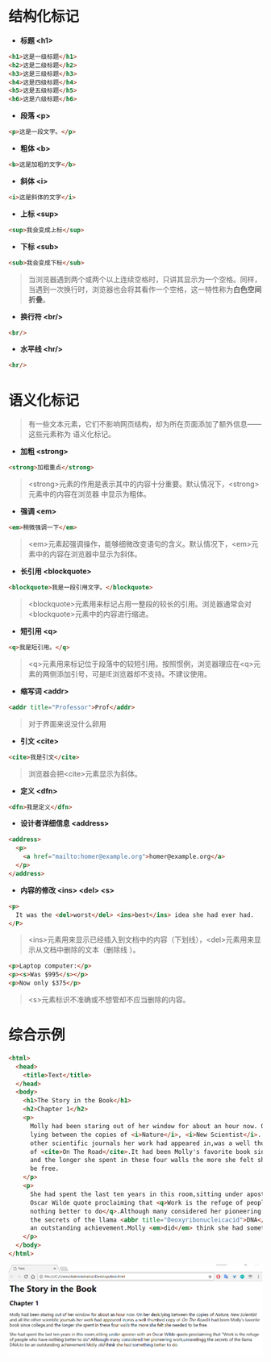 # 结构化标记

* **标题 &lt;h1&gt;**

```html
<h1>这是一级标题</h1>
<h2>这是二级标题</h2>
<h3>这是三级标题</h3>
<h4>这是四级标题</h4>
<h5>这是五级标题</h5>
<h6>这是六级标题</h6>
```

* **段落 &lt;p&gt;**

```html
<p>这是一段文字。</p>
```

* **粗体 &lt;b&gt;**

```html
<b>这是加粗的文字</b>
```

* **斜体 &lt;i&gt;**

```html
<i>这是斜体的文字</i>
```

* **上标 &lt;sup&gt;**

```html
<sup>我会变成上标</sup>
```

* **下标 &lt;sub&gt;**

```html
<sub>我会变成下标</sub>
```

> 当浏览器遇到两个或两个以上连续空格时，只讲其显示为一个空格。同样，当遇到一次换行时，浏览器也会将其看作一个空格，这一特性称为**白色空间折叠**。

* **换行符 &lt;br/&gt;**

```html
<br/>
```

* **水平线 &lt;hr/&gt;**

```html
<hr/>
```

# 语义化标记

> 有一些文本元素，它们不影响网页结构，却为所在页面添加了额外信息——这些元素称为 语义化标记。

* **加粗 &lt;strong&gt;**

```html
<strong>加粗重点</strong>
```

> &lt;strong&gt;元素的作用是表示其中的内容十分重要。默认情况下，&lt;strong&gt;元素中的内容在浏览器 中显示为粗体。

* **强调 &lt;em&gt;**

```html
<em>稍微强调一下</em>
```

> &lt;em&gt;元素起强调操作，能够细微改变语句的含义。默认情况下，&lt;em&gt;元素中的内容在浏览器中显示为斜体。

* **长引用 &lt;blockquote&gt;**

```html
<blockquote>我是一段引用文字。</blockquote>
```

> &lt;blockquote&gt;元素用来标记占用一整段的较长的引用。浏览器通常会对&lt;blockquote&gt;元素中的内容进行缩进。

* **短引用 &lt;q&gt;**

```html
<q>我是短引用。</q>
```

> &lt;q&gt;元素用来标记位于段落中的较短引用。按照惯例，浏览器理应在&lt;q&gt;元素的两侧添加引号，可是IE浏览器却不支持。不建议使用。

* **缩写词 &lt;addr&gt;**

```html
<addr title="Professor">Prof</addr>
```

> 对于界面来说没什么卵用

* **引文 &lt;cite&gt;**

```html
<cite>我是引文</cite>
```

> 浏览器会把&lt;cite&gt;元素显示为斜体。

* **定义 &lt;dfn&gt;**

```html
<dfn>我是定义</dfn>
```

* **设计者详细信息 &lt;address&gt;**

```html
<address>
  <p>
    <a href="mailto:homer@example.org">homer@example.org</a>
  </p>
</address>
```

* **内容的修改 &lt;ins&gt; &lt;del&gt; &lt;s&gt;**

```html
<p>
  It was the <del>worst</del> <ins>best</ins> idea she had ever had.
</P>
```

> &lt;ins&gt;元素用来显示已经插入到文档中的内容（下划线），&lt;del&gt;元素用来显示从文档中删除的文本（删除线 ）。

```html
<p>Laptop computer:</p>
<p><s>Was $995</s></p>
<p>Now only $375</p>
```

> &lt;s&gt;元素标识不准确或不想管却不应当删除的内容。

# 综合示例

```html
<html>
  <head>
    <title>Text</title>
  </head>
  <body>
    <h1>The Story in the Book</h1>
    <h2>Chapter 1</h2>
    <p>
      Molly had been staring out of her window for about an hour now. On her desk,
      lying between the copies of <i>Nature</i>, <i>New Scientist</i>. and all the 
      other scientific journals her work had appeared in,was a well thumbed copy 
      of <cite>On The Road</cite>.It had been Molly's favorite book since college,
      and the longer she spent in these four walls the more she felt she needed to 
      be free.
    </p>
    <p>
      She had spent the last ten years in this room,sitting under aposter with an 
      Oscar Wilde quote proclaiming that <q>Work is the refuge of people who have 
      nothing better to do</q>.Although many considered her pioneering work,unraveling 
      the secrets of the llama <abbr title="Deoxyribonucleicacid">DNA</abbr>,to be 
      an outstanding achievement.Molly <em>did</em> think she had something better to do. 
    </p>
  </body>
</html>
```

![](/assets/text-test.png)

